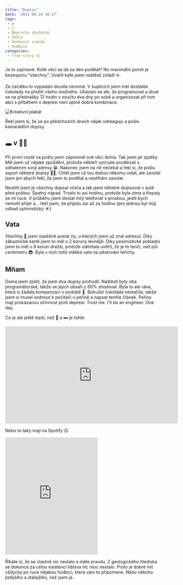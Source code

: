 ```yaml
---
title: "Dopisy"
date: '2021-04-14 16:37'
tags:
 - ❄
 - 🍫
 - Naprosto zbytečné
 - Škůla
 - Venkovní srandy
 - Hudbice
categories:
 - True story 😑
---
```


Je to zajímavé. Kolik věcí se dá za den podělat? No maximální počet je bezesporu "všechny". Uvařit kafe jsem naštěstí zvládl ☕.
<!-- more -->

Ze začátku to vypadalo docela nevinně. V šuplících jsem měl dostatek čokolády na přežití všeho možného. Ukázalo se ale, že programovat a dívat se na přednášky 12 hodin v součtu dva dny po sobě a organizovat při tom akci s příběhem o depresi není úplně dobrá kombinace.

![Kreativní plakát](/images/deprese.jpg)

Řekl jsem si, že se po předchozích dnech nějak odreaguju a pošlu kamarádům dopisy.

## 🕳 v 🤦‍♂️
Při první cestě na poštu jsem zapomněl své věci doma. Tak jsem jel zpátky. Měl jsem už nějaké zpoždění, protože někteří vytrvale prodlévali s odhalením svojí adresy 😁. Nakonec jsem na ně nečekal a řekl si, že pošlu aspoň některé dopisy 🤷‍♂️. Chtěl jsem už tou dobou někomu volat, ale zavolal jsem jen abych řekl, že jsem to podělal a nestíhám zavolat.

Nestihl jsem je všechny dopsat včera a tak jsem některé dopisoval v autě před poštou. Špatný nápad. Trvalo to asi hodinu, protože byla zima a třepaly se mi ruce. V průběhu jsem dostal milý telefonát s prosbou, jestli bych nemohl přijet a... řekl jsem, že přijedu asi až za hodinu (pro jednou byl můj odhad optimistický ☀️).

## Vata
Všechny 📨 jsem úspěšně poslal (ty, u kterých jsem už znal adresu). Díky zákaznické kartě jsem to měl o 2 koruny levnější. Díky pesimistické pokladní jsem to měl o 8 korun dražší, protože odmítala uvěřit, že je to tenčí, než půl centimetru 🚇. Byla v nich totiž měkká vata na pěstování řeřichy.

## Mňam
Doma jsem zjistil, že jsem dva dopisy prohodil. Naštěstí byly oba programátorské, takže se jejich obsah z 60% shodoval. Byla to ale rána, která si žádala kompenzaci v podobě 🍫. Bohužel čokoláda nestačila, takže jsem si musel sednout k počítači v peřině a napsat tenhle článek. Peřiny mají prokázanou účinnost proti depresi. Trust me. I'll be an engineer. One day.

Co je ale ještě lepší, než 🍫 a 🛏️ je tohle:
<iframe width="560" height="315" src="https://www.youtube.com/embed/dbFIP83pBPU" title="YouTube video player" frameborder="0" allow="accelerometer; autoplay; clipboard-write; encrypted-media; gyroscope; picture-in-picture" allowfullscreen></iframe>

Nebo to taky mají na Spotify 😉

<iframe src="https://open.spotify.com/embed/track/3e7YyQrJiExANa5W2uyvo4" width="300" height="380" frameborder="0" allowtransparency="true" allow="encrypted-media"></iframe>

Říkáte si, že se vlastně nic nestalo a máte pravdu. Z geologického hlediska se dokonce za celou existenci lidstva nic moc nestalo. Proto je dobré mít vždycky po ruce nějakou hudbici, která vám to připomene. Nebo někoho jistějšího a stálejšího, než jsem já.